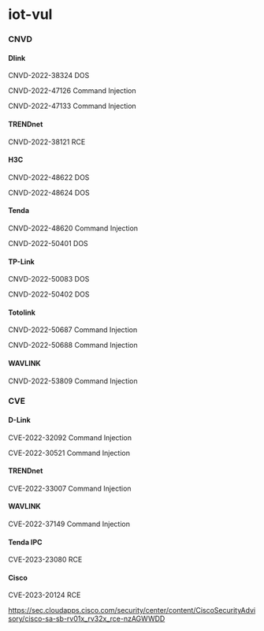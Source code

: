 # iot-vul

### CNVD
#### Dlink
CNVD-2022-38324   DOS

CNVD-2022-47126   Command Injection

CNVD-2022-47133   Command Injection

#### TRENDnet

CNVD-2022-38121   RCE

#### H3C

CNVD-2022-48622   DOS

CNVD-2022-48624   DOS

#### Tenda

CNVD-2022-48620   Command Injection

CNVD-2022-50401   DOS

#### TP-Link

CNVD-2022-50083   DOS

CNVD-2022-50402   DOS

#### Totolink

CNVD-2022-50687   Command Injection

CNVD-2022-50688   Command Injection

#### WAVLINK

CNVD-2022-53809   Command Injection

### CVE

#### D-Link
CVE-2022-32092    Command Injection

CVE-2022-30521    Command Injection

#### TRENDnet

CVE-2022-33007    Command Injection

#### WAVLINK

CVE-2022-37149    Command Injection

#### Tenda IPC

CVE-2023-23080    RCE

#### Cisco

CVE-2023-20124    RCE

https://sec.cloudapps.cisco.com/security/center/content/CiscoSecurityAdvisory/cisco-sa-sb-rv01x_rv32x_rce-nzAGWWDD
